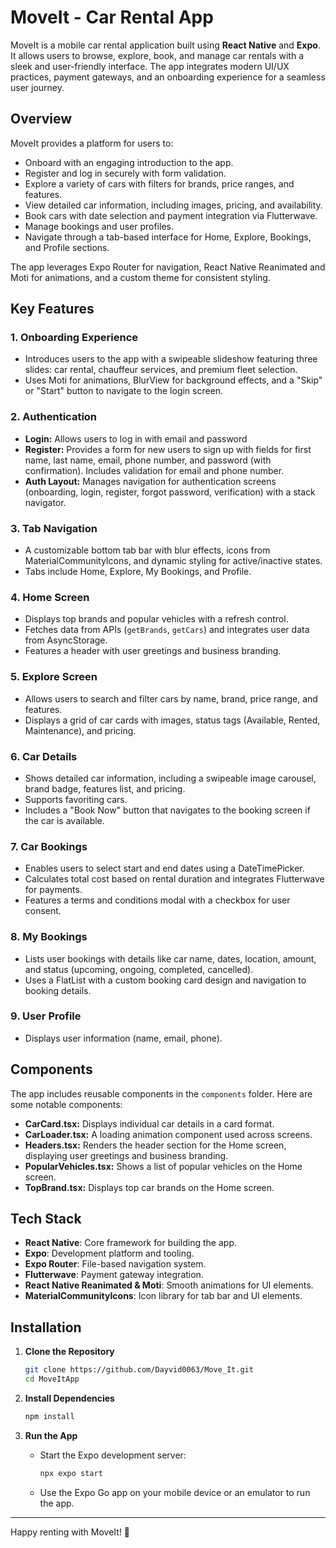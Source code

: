 # MoveIt - Car Rental App

MoveIt is a mobile car rental application built using **React Native** and **Expo**. It allows users to browse, explore, book, and manage car rentals with a sleek and user-friendly interface. The app integrates modern UI/UX practices, payment gateways, and an onboarding experience for a seamless user journey.

## Overview

MoveIt provides a platform for users to:
- Onboard with an engaging introduction to the app.
- Register and log in securely with form validation.
- Explore a variety of cars with filters for brands, price ranges, and features.
- View detailed car information, including images, pricing, and availability.
- Book cars with date selection and payment integration via Flutterwave.
- Manage bookings and user profiles.
- Navigate through a tab-based interface for Home, Explore, Bookings, and Profile sections.

The app leverages Expo Router for navigation, React Native Reanimated and Moti for animations, and a custom theme for consistent styling.

## Key Features

### 1. Onboarding Experience
- Introduces users to the app with a swipeable slideshow featuring three slides: car rental, chauffeur services, and premium fleet selection.
- Uses Moti for animations, BlurView for background effects, and a "Skip" or "Start" button to navigate to the login screen.

### 2. Authentication
- **Login:** Allows users to log in with email and password
- **Register:** Provides a form for new users to sign up with fields for first name, last name, email, phone number, and password (with confirmation). Includes validation for email and phone number.
- **Auth Layout:** Manages navigation for authentication screens (onboarding, login, register, forgot password, verification) with a stack navigator.

### 3. Tab Navigation
- A customizable bottom tab bar with blur effects, icons from MaterialCommunityIcons, and dynamic styling for active/inactive states.
- Tabs include Home, Explore, My Bookings, and Profile.

### 4. Home Screen
- Displays top brands and popular vehicles with a refresh control.
- Fetches data from APIs (`getBrands`, `getCars`) and integrates user data from AsyncStorage.
- Features a header with user greetings and business branding.

### 5. Explore Screen
- Allows users to search and filter cars by name, brand, price range, and features.
- Displays a grid of car cards with images, status tags (Available, Rented, Maintenance), and pricing.

### 6. Car Details
- Shows detailed car information, including a swipeable image carousel, brand badge, features list, and pricing.
- Supports favoriting cars.
- Includes a "Book Now" button that navigates to the booking screen if the car is available.

### 7. Car Bookings
- Enables users to select start and end dates using a DateTimePicker.
- Calculates total cost based on rental duration and integrates Flutterwave for payments.
- Features a terms and conditions modal with a checkbox for user consent.

### 8. My Bookings
- Lists user bookings with details like car name, dates, location, amount, and status (upcoming, ongoing, completed, cancelled).
- Uses a FlatList with a custom booking card design and navigation to booking details.

### 9. User Profile
- Displays user information (name, email, phone).

## Components

The app includes reusable components in the `components` folder. Here are some notable components:
- **CarCard.tsx:** Displays individual car details in a card format.
- **CarLoader.tsx:** A loading animation component used across screens.
- **Headers.tsx:** Renders the header section for the Home screen, displaying user greetings and business branding.
- **PopularVehicles.tsx:** Shows a list of popular vehicles on the Home screen.
- **TopBrand.tsx:** Displays top car brands on the Home screen.

## Tech Stack
- **React Native**: Core framework for building the app.
- **Expo**: Development platform and tooling.
- **Expo Router**: File-based navigation system.
- **Flutterwave**: Payment gateway integration.
- **React Native Reanimated & Moti**: Smooth animations for UI elements.
- **MaterialCommunityIcons**: Icon library for tab bar and UI elements.

## Installation

1. **Clone the Repository**
   ```bash
   git clone https://github.com/Dayvid0063/Move_It.git
   cd MoveItApp
   ```

2. **Install Dependencies**
   ```bash
   npm install
   ```

3. **Run the App**
   - Start the Expo development server:
     ```bash
     npx expo start
     ```
   - Use the Expo Go app on your mobile device or an emulator to run the app.

---

Happy renting with MoveIt! 🚗
